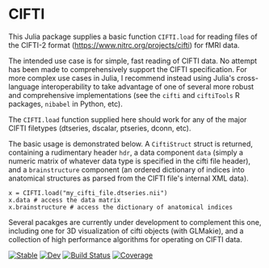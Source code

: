 # CIFTI

This Julia package supplies a basic function `CIFTI.load` for reading files of the CIFTI-2 format (https://www.nitrc.org/projects/cifti) for fMRI data.

The intended use case is for simple, fast reading of CIFTI data. No attempt has been made to comprehensively support the CIFTI specification. For more complex use cases in Julia, I recommend instead using Julia's cross-language interoperability to take advantage of one of several more robust and comprehensive implementations (see the `cifti` and `ciftiTools` R packages, `nibabel` in Python, etc).

The `CIFTI.load` function supplied here should work for any of the major CIFTI filetypes (dtseries, dscalar, ptseries, dconn, etc).

The basic usage is demonstrated below. A `CiftiStruct` struct is returned, containing a rudimentary header `hdr`, a data component `data` (simply a numeric matrix of whatever data type is specified in the cifti file header), and a `brainstructure` component (an ordered dictionary of indices into anatomical structures as parsed from the CIFTI file's internal XML data).

```
x = CIFTI.load("my_cifti_file.dtseries.nii")
x.data # access the data matrix
x.brainstructure # access the dictionary of anatomical indices
```

Several pacakges are currently under development to complement this one, including one for 3D visualization of cifti objects (with GLMakie), and a collection of high performance algorithms for operating on CIFTI data.

[![Stable](https://img.shields.io/badge/docs-stable-blue.svg)](https://myersm0.github.io/CIFTI.jl/stable/)
[![Dev](https://img.shields.io/badge/docs-dev-blue.svg)](https://myersm0.github.io/CIFTI.jl/dev/)
[![Build Status](https://github.com/myersm0/CIFTI.jl/actions/workflows/CI.yml/badge.svg?branch=main)](https://github.com/myersm0/CIFTI.jl/actions/workflows/CI.yml?query=branch%3Amain)
[![Coverage](https://codecov.io/gh/myersm0/CIFTI.jl/branch/main/graph/badge.svg)](https://codecov.io/gh/myersm0/CIFTI.jl)
